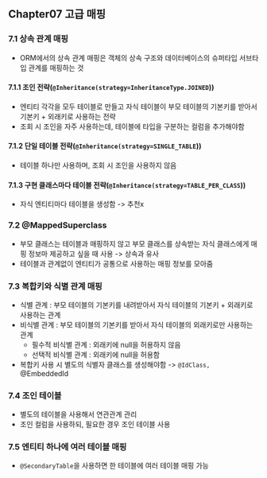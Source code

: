 ## Chapter07 고급 매핑

### 7.1 상속 관계 매핑

- ORM에서의 상속 관계 매핑은 객체의 상속 구조와 데이터베이스의 슈퍼타입 서브타입 관계를 매핑하는 것

#### 7.1.1 조인 전략(`@Inheritance(strategy=InheritanceType.JOINED`))

- 엔티티 각각을 모두 테이블로 만들고 자식 테이블이 부모 테이블의 기본키를 받아서 기본키 + 외래키로 사용하는 전략
- 조회 시 조인을 자주 사용하는데, 테이블에 타입을 구분하는 컬럼을 추가해야함

#### 7.1.2 단일 테이블 전략(`@Inheritance(strategy=SINGLE_TABLE`))

- 테이블 하나만 사용하며, 조회 시 조인을 사용하지 않음

#### 7.1.3 구현 클래스마다 테이블 전략(`@Inheritance(strategy=TABLE_PER_CLASS`))

- 자식 엔티티마다 테이블을 생성함 -> 추천x

### 7.2 @MappedSuperclass

- 부모 클래스는 테이블과 매핑하지 않고 부모 클래스를 상속받는 자식 클래스에게 매핑 정보마 제공하고 싶을 때 사용 -> 상속과 유사
- 테이블과 관계없이 엔티티가 공통으로 사용하는 매핑 정보를 모아줌

### 7.3 복합키와 식별 관계 매핑

- 식별 관계 : 부모 테이블의 기본키를 내려받아서 자식 테이블의 기본키 + 외래키로 사용하는 관계
- 비식별 관계 : 부모 테이블의 기본키를 받아서 자식 테이블의 외래키로만 사용하는 관계
  - 필수적 비식별 관계 : 외래키에 null을 허용하지 않음
  - 선택적 비식별 관계 : 외래키에 null을 허용함
- 복합키 사용 시 별도의 식별자 클래스를 생성해야함 -> `@IdClass, `@EmbeddedId

### 7.4 조인 테이블

- 별도의 테이블을 사용해서 연관관계 관리
- 조인 컬럼을 사용하되, 필요한 경우 조인 테이블 사용 

### 7.5 엔티티 하나에 여러 테이블 매핑

- `@SecondaryTable`을 사용하면 한 테이블에 여러 테이블 매핑 가능